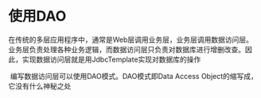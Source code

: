 # 使用DAO

​	在传统的多层应用程序中，通常是Web层调用业务层，业务层调用数据访问层。业务层负责处理各种业务逻辑，而数据访问层只负责对数据库进行增删改查。因此，实现数据访问层就是用JdbcTemplate实现对数据库的操作

​	编写数据访问层可以使用DAO模式。DAO模式即Data Access Object的缩写成，它没有什么神秘之处